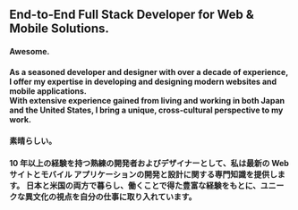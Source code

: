 <h2>End-to-End Full Stack Developer for Web & Mobile Solutions.</h2>
<h4>Awesome.</h4>
<h4>As a seasoned developer and designer with over a decade of experience, I offer my expertise in developing and designing modern websites and mobile applications.<br/>  With extensive experience gained from living and working in both Japan and the United States, I bring a unique, cross-cultural perspective to my work.</h4>

<h4>素晴らしい。</h4>
<h4>10 年以上の経験を持つ熟練の開発者およびデザイナーとして、私は最新の Web サイトとモバイル アプリケーションの開発と設計に関する専門知識を提供します。
日本と米国の両方で暮らし、働くことで得た豊富な経験をもとに、ユニークな異文化の視点を自分の仕事に取り入れています。</h4>
